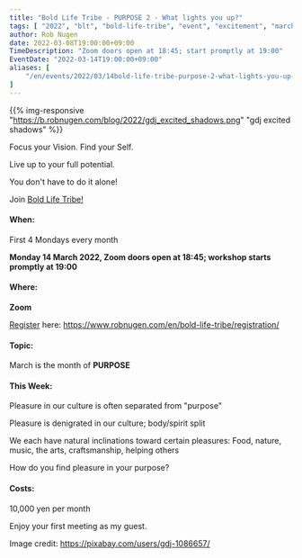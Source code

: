 ```yaml
---
title: "Bold Life Tribe - PURPOSE 2 - What lights you up?"
tags: [ "2022", "blt", "bold-life-tribe", "event", "excitement", "march", "online", "purpose" ]
author: Rob Nugen
date: 2022-03-08T19:00:00+09:00
TimeDescription: "Zoom doors open at 18:45; start promptly at 19:00"
EventDate: "2022-03-14T19:00:00+09:00"
aliases: [
    "/en/events/2022/03/14bold-life-tribe-purpose-2-what-lights-you-up-",
]
---
```


{{% img-responsive "https://b.robnugen.com/blog/2022/gdj_excited_shadows.png" "gdj excited shadows" %}}

Focus your Vision.  Find your Self.

Live up to your full potential.

You don't have to do it alone!

Join [Bold Life Tribe!](/en/bold-life-tribe/)

#### When:

First 4 Mondays every month

**Monday 14 March 2022, Zoom doors open at 18:45; workshop starts promptly at 19:00**

#### Where:

**Zoom**

[Register](/en/bold-life-tribe/registration/) here: https://www.robnugen.com/en/bold-life-tribe/registration/

#### Topic:

March is the month of __PURPOSE__

#### This Week:

Pleasure in our culture is often separated from "purpose"

Pleasure is denigrated in our culture; body/spirit split

We each have natural inclinations toward certain pleasures:
Food, nature, music, the arts, craftsmanship, helping others

How do you find pleasure in your purpose?


#### Costs: ####

10,000 yen per month

Enjoy your first meeting as my guest.

<div class="note">Image credit:
<a href="https://pixabay.com/users/gdj-1086657/">https://pixabay.com/users/gdj-1086657/</a>
</div>
